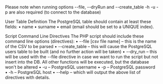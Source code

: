 
Please note when running options 
--file, --dryRun and --create_table -h -u -p are also required (to connect to the database)
 
 
User Table Definition
The PostgreSQL table should contain at least these fields:
• name
• surname
• email (email should be set to a UNIQUE index).

Script Command Line Directives
The PHP script should include these command line options (directives):
• --file [csv file name] – this is the name of the CSV to be parsed
• --create_table – this will cause the PostgreSQL users table to be built (and no further action
will be taken)
• --dry_run – this will be used with the --file directive in case we want to run the script but not
insert into the DB. All other functions will be executed, but the database won't be altered
• -u – PostgreSQL username
• -p – PostgreSQL password
• -h – PostgreSQL host
• --help – which will output the above list of directives with details.
